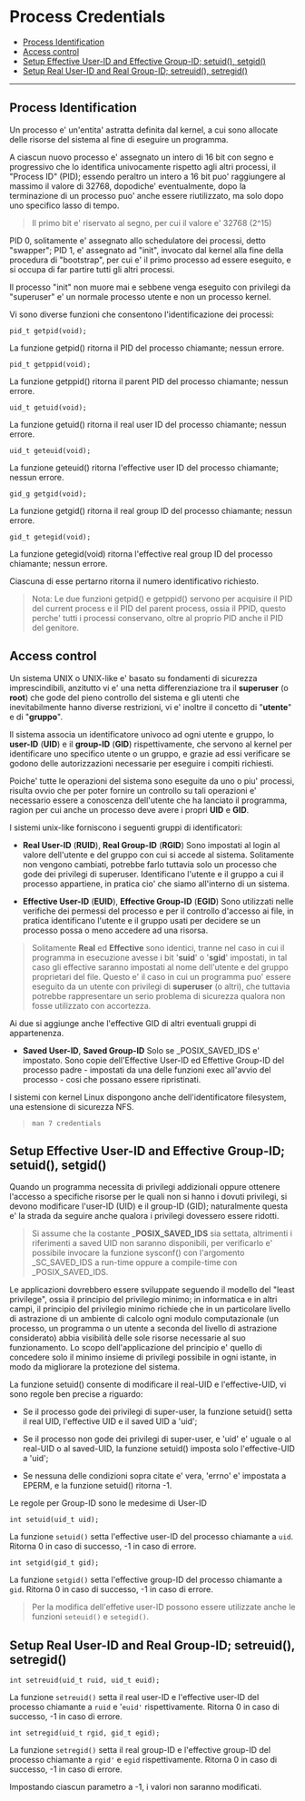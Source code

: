 # Process Credentials

* [Process Identification](#headPC1)
* [Access control](#headPC2)
* [Setup Effective User-ID and Effective Group-ID; setuid(), setgid()](#headPC3)
* [Setup Real User-ID and Real Group-ID; setreuid(), setregid()](#headPC4)

---

## <a name="headPC1"></a>Process Identification

Un processo e' un'entita' astratta definita dal kernel, a cui sono allocate 
delle risorse del sistema al fine di eseguire un programma.

A ciascun nuovo processo e' assegnato un intero di 16 bit con segno e 
progressivo che lo identifica univocamente rispetto agli altri processi, il 
"Process ID" (PID); essendo peraltro un intero a 16 bit puo' raggiungere al 
massimo il valore di 32768, dopodiche' eventualmente, dopo la terminazione di un
processo puo' anche  essere riutilizzato, ma solo dopo uno specifico lasso di 
tempo.

> Il primo bit e' riservato al segno, per cui il valore e' 32768 (2^15)

PID 0, solitamente e' assegnato allo schedulatore dei processi, detto "swapper";
PID 1, e' assegnato ad "init", invocato dal kernel alla fine della procedura di 
"bootstrap", per cui e' il primo processo ad essere eseguito, e si occupa di 
far partire tutti gli altri processi. 

Il processo "init" non muore mai e sebbene venga eseguito con privilegi da 
"superuser" e' un normale processo utente e non un processo kernel.

Vi sono diverse funzioni che consentono l'identificazione dei processi:

`pid_t getpid(void);`

La funzione getpid() ritorna il PID del processo chiamante; nessun errore.

`pid_t getppid(void);`

La funzione getppid() ritorna il parent PID del processo chiamante; nessun 
errore.

`uid_t getuid(void);`

La funzione getuid() ritorna il real user ID del processo chiamante; nessun 
errore.

`uid_t geteuid(void);`

La funzione geteuid() ritorna l'effective user ID del processo chiamante; 
nessun errore.

`gid_g getgid(void);`

La funzione getgid() ritorna il real group ID del processo chiamante; nessun 
errore.

`gid_t getegid(void);`

La funzione getegid(void) ritorna l'effective real group ID del processo 
chiamante; nessun errore.

Ciascuna di esse pertarno ritorna il numero identificativo richiesto.

> Nota: Le due funzioni getpid() e getppid() servono per acquisire il PID del 
> current process e il PID del parent process, ossia il PPID, questo perche' 
> tutti i processi conservano, oltre al proprio PID anche il PID del genitore.

## <a name="headPC2"></a>Access control

Un sistema UNIX o UNIX-like e' basato su fondamenti di sicurezza 
imprescindibili, anzitutto vi e' una netta differenziazione tra il __superuser__
(o __root__) che gode del pieno controllo del sistema e gli utenti che 
inevitabilmente hanno diverse restrizioni, vi e' inoltre il concetto di 
"__utente__" e di "__gruppo__".

Il sistema associa un identificatore univoco ad ogni utente e gruppo, 
lo __user-ID__ (__UID__) e il __group-ID__ (__GID__) rispettivamente, che 
servono al kernel per identificare uno specifico utente o un gruppo, e grazie 
ad essi verificare se godono delle autorizzazioni necessarie per eseguire i 
compiti richiesti.

Poiche' tutte le operazioni del sistema sono eseguite da uno o piu' processi,
risulta ovvio che per poter fornire un controllo su tali operazioni e' 
necessario essere a conoscenza dell'utente che ha lanciato il programma, ragion
per cui anche un processo deve avere i propri __UID__ e __GID__.

I sistemi unix-like forniscono i seguenti gruppi di identificatori:

* __Real User-ID__ (__RUID__), __Real Group-ID__ (__RGID__)
Sono impostati al login al valore dell'utente e del gruppo con cui si accede al 
sistema. Solitamente non vengono cambiati, potrebbe farlo tuttavia solo un 
processo che gode dei privilegi di superuser. 
Identificano l'utente e il gruppo a cui il processo appartiene, in pratica cio'
che siamo all'interno di un sistema.

* __Effective User-ID__ (__EUID__), __Effective Group-ID__ (__EGID__)
Sono utilizzati nelle verifiche dei permessi del processo e per il controllo 
d'accesso ai file, in pratica identificano l'utente e il gruppo usati per 
decidere se un processo possa o meno accedere ad una risorsa.

> Solitamente __Real__ ed __Effective__ sono identici, tranne nel caso in cui 
> il programma in esecuzione avesse i bit '__suid__' o '__sgid__' impostati, in 
> tal caso gli effective saranno impostati al nome dell'utente e del gruppo 
> proprietari del file. Questo e' il caso in cui un programma puo' essere 
> eseguito da un utente con privilegi di __superuser__ (o altri), che tuttavia 
> potrebbe rappresentare un serio problema di sicurezza qualora non fosse
> utilizzato con accortezza.
              
Ai due si aggiunge anche l'effective GID di altri eventuali gruppi di 
appartenenza.

* __Saved User-ID__, __Saved Group-ID__
Solo se _POSIX_SAVED_IDS e' impostato.
Sono copie dell'Effective User-ID ed Effettive Group-ID del processo padre - 
impostati da una delle funzioni exec all'avvio del processo - cosi che possano
essere ripristinati.

I sistemi con kernel Linux dispongono anche dell'identificatore filesystem, una
estensione di sicurezza NFS.

> `man 7 credentials`

## <a name="headPC3"></a>Setup Effective User-ID and Effective Group-ID; setuid(), setgid()

Quando un programma necessita di privilegi addizionali oppure ottenere l'accesso
a specifiche risorse per le quali non si hanno i dovuti privilegi, si devono 
modificare l'user-ID (UID) e il group-ID (GID); naturalmente questa e' la strada
da seguire anche qualora i privilegi dovessero essere ridotti.

> Si assume che la costante ___POSIX_SAVED_IDS__ sia settata, altrimenti
> i riferimenti a saved UID non saranno disponibili, per verificarlo e' possibile
> invocare la funzione sysconf() con l'argomento _SC_SAVED_IDS a run-time oppure a
> compile-time con _POSIX_SAVED_IDS.

Le applicazioni dovrebbero essere sviluppate seguendo il modello del 
"least privilege", ossia il principio del privilegio minimo; in informatica e 
in altri campi, il principio del privilegio minimo richiede che in un 
particolare livello di astrazione di un ambiente di calcolo ogni modulo 
computazionale (un processo, un programma o un utente a seconda del livello di 
astrazione considerato) abbia visibilità delle sole risorse necessarie al suo 
funzionamento. Lo scopo dell'applicazione del principio e' quello di concedere 
solo il minimo insieme di privilegi possibile in ogni istante, in modo da 
migliorare la protezione del sistema.

La funzione setuid() consente di modificare il real-UID e l'effective-UID, vi
sono regole ben precise a riguardo:

- Se il processo gode dei privilegi di super-user, la funzione setuid() setta
  il real UID, l'effective UID e il saved UID a 'uid';

- Se il processo non gode dei privilegi di super-user, e 'uid' e' uguale o al
  real-UID o al saved-UID, la funzione setuid() imposta solo l'effective-UID
  a 'uid';
  
- Se nessuna delle condizioni sopra citate e' vera, 'errno' e' impostata
  a EPERM, e la funzione setuid() ritorna -1.

Le regole per Group-ID sono le medesime di User-ID

`int setuid(uid_t uid);`

La funzione `setuid()` setta l'effective user-ID del processo chiamante a `uid`.
Ritorna 0 in caso di successo, -1 in caso di errore.
            
`int setgid(gid_t gid);`

La funzione `setgid()` setta l'effective group-ID del processo chiamante a `gid`.
Ritorna 0 in caso di successo, -1 in caso di errore.

> Per la modifica dell'effetive user-ID possono essere utilizzate anche le
> funzioni `seteuid()` e `setegid()`.

## <a name="headPC4"></a>Setup Real User-ID and Real Group-ID; setreuid(), setregid()

`int setreuid(uid_t ruid, uid_t euid);`

La funzione `setreuid()` setta il real user-ID e l'effective user-ID del 
processo chiamante a `ruid` e '`euid'` rispettivamente. Ritorna 0 in caso di 
successo, -1 in caso di errore.

`int setregid(uid_t rgid, gid_t egid);`

La funzione `setregid()` setta il real group-ID e l'effective group-ID del
processo chiamante a `rgid'` e `egid` rispettivamente. Ritorna 0 in caso di 
successo, -1 in caso di errore.

Impostando ciascun parametro a -1, i valori non saranno modificati.
